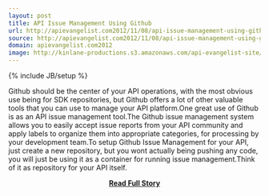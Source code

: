 ```yaml
---
layout: post
title: API Issue Management Using Github
url: http://apievangelist.com2012/11/08/api-issue-management-using-github/
source: http://apievangelist.com2012/11/08/api-issue-management-using-github/
domain: apievangelist.com2012
image: http://kinlane-productions.s3.amazonaws.com/api-evangelist-site/blog/github-logo-basic.png
---
```

{% include JB/setup %}<p>Github should be the center of your API operations, with the most obvious use being for SDK repositories, but Github offers a lot of other valuable tools that you can use to manage your API platform.One great use of Github is as an API issue management tool.The Github issue management system allows you to easily accept issue reports from your API community and apply labels to organize them into appropriate categories, for processing by your development team.To setup Github Issue Management for your API, just create a new repository, but you wont actually being pushing any code, you will just be using it as a container for running issue management.Think of it as repository for your API itself.</p>
<center><p><a href="http://apievangelist.com2012/11/08/api-issue-management-using-github/" style='padding:25px; font-sze:18px; font-weight: bold;'>Read Full Story</a></p></center>
